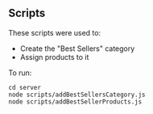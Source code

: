 ## Scripts

These  scripts were used to:
- Create the "Best Sellers" category
- Assign products to it

To run:

````
cd server
node scripts/addBestSellersCategory.js
node scripts/addBestSellerProducts.js